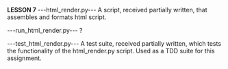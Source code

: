 ******LESSON 7******
---html_render.py---
A script, received partially written, that assembles and formats html script.


---run_html_render.py---
?

---test_html_render.py---
A test suite, received partially written, which tests the functionality of the html_render.py script.  Used as a TDD suite for this assignment.

